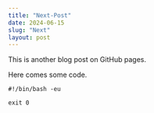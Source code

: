 ```yaml
---
title: "Next-Post"
date: 2024-06-15
slug: "Next"
layout: post
---
```

This is another blog post on GitHub pages.

Here comes some code.

```shell
#!/bin/bash -eu

exit 0
```
